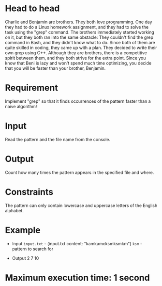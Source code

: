# Head to head
Charlie and Benjamin are brothers. They both love programming. One day they had to do a Linux homework assignment, and they had to solve the task using the "grep" command. The brothers immediately started working on it, but they both ran into the same obstacle: They couldn't find the grep command in Bash, and they didn't know what to do. Since both of them are quite skilled in coding, they came up with a plan. They decided to write their own grep using C++. Although they are brothers, there is a competitive spirit between them, and they both strive for the extra point. Since you know that Beni is lazy and won't spend much time optimizing, you decide that you will be faster than your brother, Benjamin.

# Requirement
Implement "grep" so that it finds occurrences of the pattern faster than a naive algorithm!

# Input
Read the pattern and the file name from the console.

# Output
Count how many times the pattern appears in the specified file and where.

# Constraints
The pattern can only contain lowercase and uppercase letters of the English alphabet.

# Example
- Input
`input.txt` - (input.txt content: "kamkamcksmksmkm")
`ksm` - pattern to search for

- Output
2
7 10

# Maximum execution time: 1 second